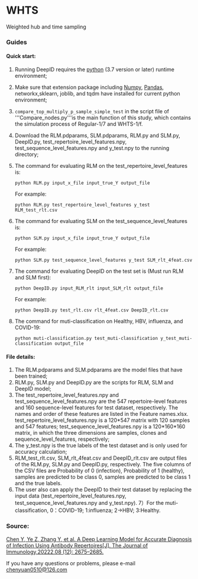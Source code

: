 # WHTS
Weighted hub and time sampling

### Guides
#### Quick start:
1) Running DeepID requires the [python](https://www.python.org/downloads/) (3.7 version or later) runtime environment; 
2) Make sure that extension package including [Numpy](https://numpy.org/), [Pandas](https://pandas.pydata.org/), networkx,sklearn, joblib, and tqdm have installed for current python environment; 
3) ```compare_top_multiply_p_sample_simple_test```  in the script file of '''Compare_nodes.py'''is the main function of this study, which contains the simulation process of Regular-1/7 and WHTS-1/f.



3) Download the RLM.pdparams, SLM.pdparams, RLM.py and SLM.py, DeepID.py, test_repertoire_level_features.npy, test_sequence_level_features.npy and y_test.npy to the running directory;
4) The command for evaluating RLM on the test_repertoire_level_features is: 
   ```
   python RLM.py input_x_file input_true_Y output_file
   ```
   For example: 
   ```
   python RLM.py test_repertoire_level_features y_test RLM_test_rlt.csv
   ```
5) The command for evaluating SLM on the test_sequence_level_features is: 
   ```
   python SLM.py input_x_file input_true_Y output_file
   ```
   For example: 
   ```
   python SLM.py test_sequence_level_features y_test SLM_rlt_4feat.csv
   ```
6) The command for evaluating DeepID on the test set is (Must run RLM and SLM first):
   ```
   python DeepID.py input_RLM_rlt input_SLM_rlt output_file
   ```
   For example: 
   ```
   python DeepID.py test_rlt.csv rlt_4feat.csv DeepID_rlt.csv
   ```
7) The command for muti-classification on Healthy, HBV, influenza, and COVID-19:
   ```
   python muti-classification.py test_muti-classification y_test_muti-classification output_file
   ```

#### File details:
1) The RLM.pdparams and SLM.pdparams are the model files that have been trained;
2) RLM.py, SLM.py and DeepID.py are the scripts for RLM, SLM and DeepID model;
3) The test_repertoire_level_features.npy and test_sequence_level_features.npy are the 547 repertoire-level features and 160 sequence-level features for test dataset, respectively. The names and order of these features are listed in the Feature names.xlsx. test_repertoire_level_features.npy is a 120\*547 matrix with 120 samples and 547 features; test_sequence_level_features.npy is a 120\*160\*160 matrix, in which the three dimensions are samples, clones and sequence_level_features, respectively;
4) The y_test.npy is the true labels of the test dataset and is only used for accuracy calculation;
5) RLM_test_rlt.csv, SLM_rlt_4feat.csv and DeepID_rlt.csv are output files of the RLM.py, SLM.py and DeepID.py, respectively. The five columns of the CSV files are Probability of 0 (infection), Probability of 1 (healthy), samples are predicted to be class 0, samples are predicted to be class 1 and the true labels.
6) The user also can apply the DeepID to their test dataset by replacing the input data (test_repertoire_level_features.npy, test_sequence_level_features.npy and y_test.npy).
7）For the muti-classification, 0：COVID-19; 1:influenza; 2->HBV; 3:Healthy.
    
### Source: 
[Chen Y, Ye Z, Zhang Y, et al. A Deep Learning Model for Accurate Diagnosis of Infection Using Antibody Repertoires[J]. The Journal of Immunology,20222,08 (12): 2675–2685.](https://doi.org/10.4049/jimmunol.2200063)

If you have any questions or problems, please e-mail chenyuan0510@126.com
